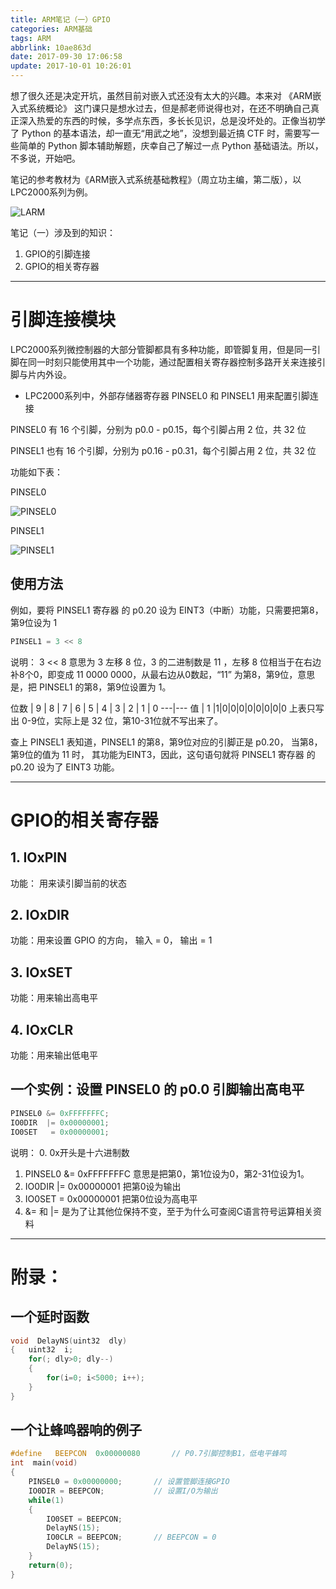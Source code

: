 ```yaml
---
title: ARM笔记（一）GPIO
categories: ARM基础
tags: ARM
abbrlink: 10ae863d
date: 2017-09-30 17:06:58
update: 2017-10-01 10:26:01
---
```


想了很久还是决定开坑，虽然目前对嵌入式还没有太大的兴趣。本来对 《ARM嵌入式系统概论》 这门课只是想水过去，但是郝老师说得也对，在还不明确自己真正深入热爱的东西的时候，多学点东西，多长长见识，总是没坏处的。正像当初学了 Python 的基本语法，却一直无“用武之地”，没想到最近搞 CTF 时，需要写一些简单的 Python 脚本辅助解题，庆幸自己了解过一点 Python 基础语法。所以，不多说，开始吧。

笔记的参考教材为《ARM嵌入式系统基础教程》（周立功主编，第二版），以LPC2000系列为例。

![LARM](../../../../images/ARM/学ARM.jpg)

笔记（一）涉及到的知识：
1. GPIO的引脚连接
2. GPIO的相关寄存器

---

<!-- more -->



# 引脚连接模块

LPC2000系列微控制器的大部分管脚都具有多种功能，即管脚复用，但是同一引脚在同一时刻只能使用其中一个功能，通过配置相关寄存器控制多路开关来连接引脚与片内外设。

* LPC2000系列中，外部存储器寄存器 PINSEL0 和 PINSEL1 用来配置引脚连接


PINSEL0 有 16 个引脚，分别为 p0.0 - p0.15，每个引脚占用 2 位，共 32 位

PINSEL1 也有 16 个引脚，分别为 p0.16 - p0.31，每个引脚占用 2 位，共 32 位

功能如下表：

 PINSEL0

![PINSEL0](../../../../images/ARM/PINSEL0.png)

 PINSEL1

![PINSEL1](../../../../images/ARM/PINSEL1.png)

## 使用方法

例如，要将 PINSEL1 寄存器 的 p0.20 设为 EINT3（中断）功能，只需要把第8，第9位设为 1

```c
PINSEL1 = 3 << 8
```

说明：
3 << 8 意思为 3 左移 8 位，3 的二进制数是 11 ，左移 8 位相当于在右边补8个0，即变成 11 0000 0000，从最右边从0数起，“11” 为第8，第9位，意思是，把 PINSEL1 的第8，第9位设置为 1。


位数 | 9 | 8 | 7 | 6 | 5 | 4 | 3 | 2 | 1 | 0
---|---
值 | 1 |1|0|0|0|0|0|0|0|0
上表只写出 0-9位，实际上是 32 位，第10-31位就不写出来了。

查上 PINSEL1 表知道，PINSEL1 的第8，第9位对应的引脚正是 p0.20， 当第8，第9位的值为 11 时， 其功能为EINT3，因此，这句语句就将 PINSEL1 寄存器 的 p0.20 设为了 EINT3 功能。




---
# GPIO的相关寄存器

## 1. IOxPIN

功能： 用来读引脚当前的状态


## 2. IOxDIR

功能：用来设置 GPIO 的方向， 输入 = 0， 输出 = 1


## 3. IOxSET

功能：用来输出高电平


## 4. IOxCLR

功能：用来输出低电平


## 一个实例：设置 PINSEL0 的 p0.0 引脚输出高电平

```c
PINSEL0 &= 0xFFFFFFFC;
IO0DIR  |= 0x00000001;
IO0SET   = 0x00000001;

```
说明：
0. 0x开头是十六进制数
1. PINSEL0 &= 0xFFFFFFFC 意思是把第0，第1位设为0，第2-31位设为1。
2. IO0DIR  |= 0x00000001 把第0设为输出
3. IO0SET   = 0x00000001 把第0位设为高电平
4. &= 和 |= 是为了让其他位保持不变，至于为什么可查阅C语言符号运算相关资料

---
# 附录：

## 一个延时函数

```c
void  DelayNS(uint32  dly)
{   uint32  i;
    for(; dly>0; dly--)
    {
        for(i=0; i<5000; i++);
    }
}

```

## 一个让蜂鸣器响的例子

```c
#define   BEEPCON  0x00000080       // P0.7引脚控制B1，低电平蜂鸣
int  main(void)
{  
    PINSEL0 = 0x00000000;       // 设置管脚连接GPIO   
    IO0DIR = BEEPCON;           // 设置I/O为输出
    while(1)
    {  
        IO0SET = BEEPCON;       
        DelayNS(15);
        IO0CLR = BEEPCON;       // BEEPCON = 0
        DelayNS(15);
    }
    return(0);
}

```
